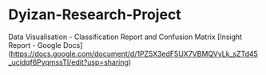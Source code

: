 # Dyizan-Research-Project
Data Visualisation - Classification Report and Confusion Matrix
[Insight Report - Google Docs]
(https://docs.google.com/document/d/1PZ5X3edF5UX7VBMQVyLk_sZTd45_ucidqf6PyqmssTI/edit?usp=sharing)
